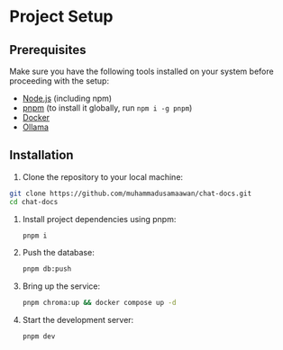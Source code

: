 # Project Setup

## Prerequisites

Make sure you have the following tools installed on your system before proceeding with the setup:

- [Node.js](https://nodejs.org/) (including npm)
- [pnpm](https://pnpm.js.org/) (to install it globally, run `npm i -g pnpm`)
- [Docker](https://www.docker.com/)
- [Ollama](https://ollama.ai)

## Installation

1. Clone the repository to your local machine:

```bash
git clone https://github.com/muhammadusamaawan/chat-docs.git
cd chat-docs
```

1. Install project dependencies using pnpm:

   ```bash
   pnpm i
   ```

1. Push the database:

   ```bash
   pnpm db:push
   ```

1. Bring up the service:

   ```bash
   pnpm chroma:up && docker compose up -d
   ```

1. Start the development server:

   ```bash
   pnpm dev
   ```
